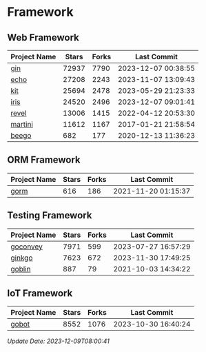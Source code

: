 # Framework

## Web Framework
| Project Name | Stars | Forks | Last Commit |
| ------------ | ----- | ----- | ----------- |
| [gin](https://github.com/gin-gonic/gin) | 72937 | 7790 | 2023-12-07 00:38:55 |
| [echo](https://github.com/labstack/echo) | 27208 | 2243 | 2023-11-07 13:09:43 |
| [kit](https://github.com/go-kit/kit) | 25694 | 2478 | 2023-05-29 21:23:33 |
| [iris](https://github.com/kataras/iris) | 24520 | 2496 | 2023-12-07 09:01:41 |
| [revel](https://github.com/revel/revel) | 13006 | 1415 | 2022-04-12 20:53:30 |
| [martini](https://github.com/go-martini/martini) | 11612 | 1167 | 2017-01-21 21:58:54 |
| [beego](https://github.com/astaxie/beego) | 682 | 177 | 2020-12-13 11:36:23 |

## ORM Framework
| Project Name | Stars | Forks | Last Commit |
| ------------ | ----- | ----- | ----------- |
| [gorm](https://github.com/jinzhu/gorm) | 616 | 186 | 2021-11-20 01:15:37 |

## Testing Framework
| Project Name | Stars | Forks | Last Commit |
| ------------ | ----- | ----- | ----------- |
| [goconvey](https://github.com/smartystreets/goconvey) | 7971 | 599 | 2023-07-27 16:57:29 |
| [ginkgo](https://github.com/onsi/ginkgo) | 7623 | 672 | 2023-11-30 17:49:25 |
| [goblin](https://github.com/franela/goblin) | 887 | 79 | 2021-10-03 14:34:22 |

## IoT Framework
| Project Name | Stars | Forks | Last Commit |
| ------------ | ----- | ----- | ----------- |
| [gobot](https://github.com/hybridgroup/gobot) | 8552 | 1076 | 2023-10-30 16:40:24 |

*Update Date: 2023-12-09T08:00:41*